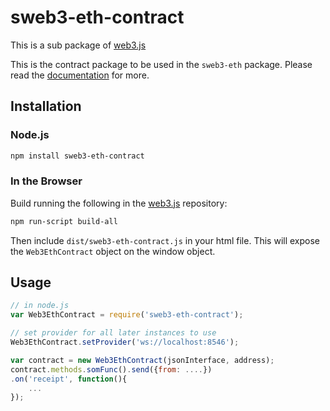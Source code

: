 # sweb3-eth-contract

This is a sub package of [web3.js][repo]

This is the contract package to be used in the `sweb3-eth` package.
Please read the [documentation][docs] for more.

## Installation

### Node.js

```bash
npm install sweb3-eth-contract
```

### In the Browser

Build running the following in the [web3.js][repo] repository:

```bash
npm run-script build-all
```

Then include `dist/sweb3-eth-contract.js` in your html file.
This will expose the `Web3EthContract` object on the window object.


## Usage

```js
// in node.js
var Web3EthContract = require('sweb3-eth-contract');

// set provider for all later instances to use
Web3EthContract.setProvider('ws://localhost:8546');

var contract = new Web3EthContract(jsonInterface, address);
contract.methods.somFunc().send({from: ....})
.on('receipt', function(){
    ...
});
```


[docs]: http://web3js.readthedocs.io/en/1.0/
[repo]: https://github.com/ethereum/web3.js


